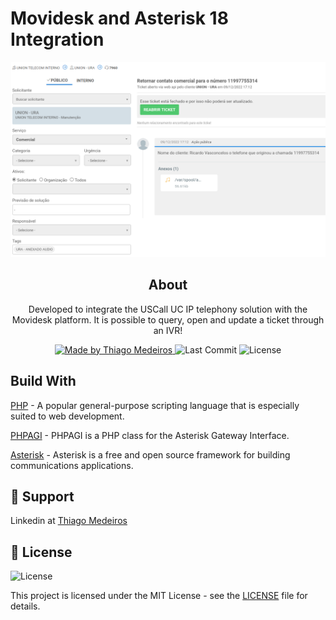 # Movidesk and Asterisk 18 Integration

<p align="center">
  <img src="https://github.com/thiagomedeiros11/movidesk/blob/main/tickets.png?raw=true"/>
</p>

<h2 align="center">
  About
</h2>

<p align="center">Developed to integrate the USCall UC IP telephony solution with the Movidesk platform. It is possible to query, open and update a ticket through an IVR!</p>

<p align="center">
  <a href="https://github.com/thiagomedeiros11">
    <img alt="Made by Thiago Medeiros" src="https://img.shields.io/badge/made%20by-Thiago%20Medeiros-success">
  </a>

  <img alt="Last Commit" src="https://img.shields.io/github/last-commit/thiagomedeiros11/movidesk">

  <img alt="License" src="https://img.shields.io/badge/license-MIT-%2304D361">
</p>


## Build With

[PHP](https://www.php.net/) - A popular general-purpose scripting language that is especially suited to web development.

[PHPAGI](https://phpagi.sourceforge.net/) - PHPAGI is a PHP class for the Asterisk Gateway Interface. 

[Asterisk](https://www.asterisk.org/) - Asterisk is a free and open source framework for building communications applications.


## 📌 Support

Linkedin at [Thiago Medeiros](https://www.linkedin.com/in/thiagomedeiros11/)


## 📝 License

<img alt="License" src="https://img.shields.io/badge/license-MIT-%2304D361">

This project is licensed under the MIT License - see the [LICENSE](LICENSE) file for details.

